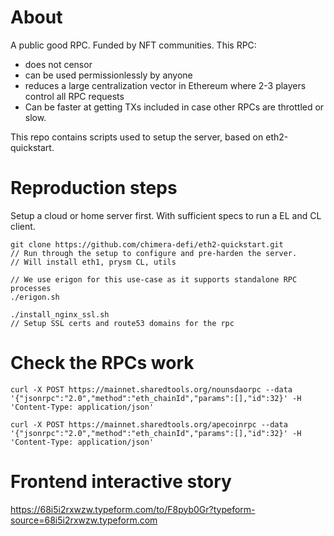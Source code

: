 # About 

A public good RPC. Funded by NFT communities. 
This RPC:
- does not censor
- can be used permissionlessly by anyone
- reduces a large centralization vector in Ethereum where 2-3 players control all RPC requests
- Can be faster at getting TXs included in case other RPCs are throttled or slow. 

This repo contains scripts used to setup the server, based on eth2-quickstart. 

# Reproduction steps

Setup a cloud or home server first. With sufficient specs to run a EL and CL client. 

```
git clone https://github.com/chimera-defi/eth2-quickstart.git
// Run through the setup to configure and pre-harden the server. 
// Will install eth1, prysm CL, utils

// We use erigon for this use-case as it supports standalone RPC processes
./erigon.sh

./install_nginx_ssl.sh
// Setup SSL certs and route53 domains for the rpc
```

# Check the RPCs work
```
curl -X POST https://mainnet.sharedtools.org/nounsdaorpc --data '{"jsonrpc":"2.0","method":"eth_chainId","params":[],"id":32}' -H 'Content-Type: application/json'

curl -X POST https://mainnet.sharedtools.org/apecoinrpc --data '{"jsonrpc":"2.0","method":"eth_chainId","params":[],"id":32}' -H 'Content-Type: application/json'
```

# Frontend interactive story

https://68i5i2rxwzw.typeform.com/to/F8pyb0Gr?typeform-source=68i5i2rxwzw.typeform.com